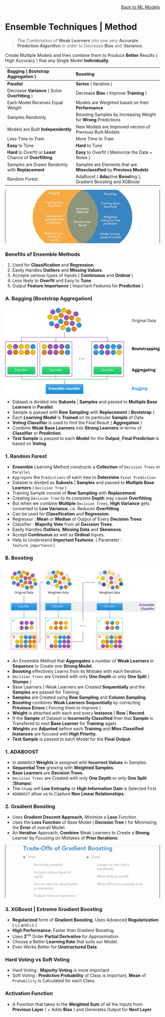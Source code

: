 <p align='right'><a href='https://github.com/KIRANKUMAR7296/Library/blob/main/Machine%20Learning/Machine%20Learning%20Models.md'>Back to ML Models</a></p>

# Ensemble Techniques | Method

> The Combination of **Weak Learners** into one very **Accurate Prediction Algorithm** in order to Decrease **Bias** and **Variance**.

Create Multiple Models and then combine them to Produce **Better** Results ( High Accuracy ) that any Single Model **Individually**.
 
Bagging ( Bootstrap Aggregation ) | Boosting
:--- | :---
**Parallel** | **Series** ( Iterative ) 
Decrease **Variance** ( Solve **Overfitting** ) | Decrease **Bias** ( Improve **Training** )
Each Model Receives Equal Weight | Models are Weighted based on their **Performance**
Samples Randomly | Boosting Samples by Increasing Weight for **Wrong** Predictions
Models are Built **Independently** | New Models are Improved version of Previous Built Models
Less Time to Train | More Time to Train
**Easy** to Tune | **Hard** to Tune
**Hard** to Overfit or **Least** Chance of **Overfitting** | **Easy** to Overfit ( Memorize the Data + Noise )
Samples are Drawn Randomly with **Replacement** | Samples are Elements that are **Missclassified** by **Previous Models**
Random Forest | AdaBoost ( **Ada**ptive **Boost**ing ), Gradient Boosting and XGBoost

![Ensembles](Image/Ensembles.png)

### Benefits of Ensemble Methods

1. Used for **Classification** and **Regression**.
2. Easily Handles **Outliers** and **Missing Values**.
3. Accepts various types of Inputs ( **Continuous** and **Ordinal** )
4. Less likely to **Overfit** and Easy to **Tune**.
5. Output **Feature Importance** ( Important Features for **Prediction** )

### A. Bagging (Bootstrap Aggregation)

![Ensemble Bagging](Image/EnsembleBagging.svg)

- Dataset is divided into **Subsets** | **Samples** and passed to **Multiple Base Learners** in **Parallel**.
- Sample is passed with **Row Sampling** with **Replacement** ( **Bootstrap** )
- Each **Learning Model** is **Trained** on its particular **Sample** of Data
- **Voting Classifier** is used to find the Final Result ( **Aggregation** )
- Combine **Weak Base Learners** into **Strong Learners** in terms of **Classifier** or **Prediction**.
- **Test Sample** is passed to each **Model** for the **Output**, **Final Prediction** is based on **Voting**

### 1. Random Forest 

- **Ensemble** Learning Method constructs a **Collection** of `Decision Trees` in `Parallel` 
- `Aggregate` the `Predictions` of each tree to **Determine** `Final Prediction`
- Dataset is divided as **Subsets** | **Samples** and passed to **Multiple Base Learners** ( `Decision Tree` )
- Training Sample consist of **Row Sampling** with **Replacement**.
- Creating `Decision Tree` to its complete **Depth** may cause **Overfitting**.
- But when we combine **Multiple** `Decision Trees`, **High Variance** gets converted to **Low Variance**, i.e. Reduces **Overfitting**
- Can be used for **Classification** and **Regression**.
- Regressor : **Mean** or **Median** of Output of Every **Decision Trees**
- Classifier : **Majority Vote** from all **Decision Trees**.
- Easily Handles **Outliers**, **Missing Data** and **Skewness**.
- Accept **Continuous** as well as **Ordinal** Inputs.
- Help to Understand **Important Features**. ( Parameter : `feature_importance` )

### B. Boosting

![Ensemble Boosting](Image/EnsembleBoosting.svg)

- An Ensemble Method that **Aggregates** a number of **Weak Learners** in **Sequence** to Create one **Strong Model**.
- **Boosting** effectively Learns from its Mistake with each Iteration.
- `Decision Trees` are Created with only **One Depth** or only **One Split** ( **Stumps** )
- Base Learners | Weak Learners are Created **Sequentially** and the **Samples** are passed for Training.
- **Samples** are Created using **Row Sampling** and **Column Sampling**.
- **Boosting** combines **Weak Learners Sequentially** by correcting **Previous Errors** ( Forcing them to Improve )
- **Weight** is attached with each and every **Instance** | **Row** | **Record**.
- If the **Sample** of Dataset is **Incorrectly Classified** then that **Sample** is Transfered to next **Base Learner** for **Training** again.
- **Weights** are **Adjusted** before each **Training** and **Miss Classified Instances** are focused with **High Priority**.
- **Test Sample** is passed to each Model for the **Final Output**.

### 1. ADABOOST

- In `ADABOOST` **Weights** is assigned with **Incorrect Values** in Samples.
- **Sequential Tree** growing  with **Weighted Samples**.
- **Base Learners** are **Decision Trees**.
- `Decision Trees` are Created with only **One Depth** or only **One Split** (**Stumps**)
- The `Stump` will **Low Entrophy** or **High Information Gain** is Selected First.
- `ADABOOST` allow us to Capture **Non Linear Relationships**.

### 2. Gradient Boosting

- Uses **Gradient Descent Approach**, Minimize a **Loss** Function.
- Uses the **Loss Function** of Base Model ( **Decision Tree** ) for Minimizing the **Error** of overall Model.
- An **Iterative** Approach, **Combine** Weak Learners to Create a **Strong** Learner by Focusing on Mistakes of **Prior Iterations**.

![Gradient Boosting](Image/GB.png)

### 3. XGBoost | Extreme Gradient Boosting

- **Regularized** form of **Gradient Boosting**, Uses Advanced **Regularization** ( `L1` and `L2` )
- **High Performance**, Faster than Gradient Boosting.
- Uses **2**<sup>nd</sup> Order **Partial Derivative** for Approximation
- Choose a Better **Learning Rate** that suits our Model.
- Even Works Better for **Unstructured Data**.

### Hard Voting vs Soft Voting

- Hard Voting : **Majority Voting** is more important.
- Soft Voting : **Predictive Probability** of Class is important, **Mean** of `Probability` is Calculated for each Class.

### Activation Function
- A Function that takes in the **Weighted Sum** of all the Inputs from **Previous Layer** ( + Adds **Bias** ) and Generates Output for **Next Layer**
